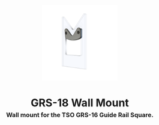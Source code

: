 <!-- 2025-07-07 -->

<p align="center">
  <img src="../../plans/grs-holder/images/wireframe.png" width="40%"/>
</p>
<h1 align="center">
  GRS-18 Wall Mount
  <br>
  <sup><sub><sup>Wall mount for the TSO GRS-16 Guide Rail Square.<sup></sub>
</h1>
